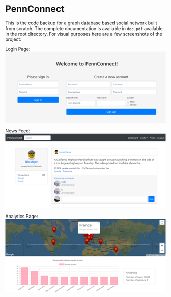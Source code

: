 # PennConnect

This is the code backup for a graph database based social network built from scratch. The complete documentation is avaliable in `doc.pdf` available in the root directory. For visual purposes here are a few screenshots of the project:

Login Page:
![Login Page](doc-images/pennconnect_1.png)

News Feed:
![News Feed](doc-images/pennconnect_3.png)

Analytics Page:
![Analytics Page](doc-images/pennconnect_4.png)
